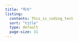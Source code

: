 ```yaml
---
title: "목차"
listing:
  contents: This_is_coding_test
  sort: "title"
  type: default
  page-size: 31
---
```

